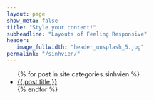 ```yaml
---
layout: page
show_meta: false
title: "Style your content!"
subheadline: "Layouts of Feeling Responsive"
header:
   image_fullwidth: "header_unsplash_5.jpg"
permalink: "/sinhvien/"
---
```

<ul>
    {% for post in site.categories.sinhvien %}
    <li><a href="{{ site.url }}{{ post.url }}">{{ post.title }}</a></li>
    {% endfor %}
</ul>